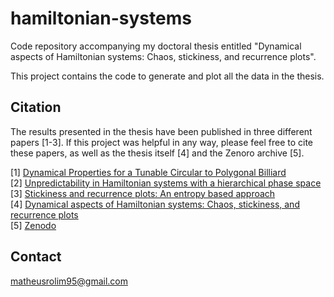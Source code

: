 # hamiltonian-systems

Code repository accompanying my doctoral thesis entitled "Dynamical aspects of Hamiltonian systems: Chaos, stickiness, and recurrence plots".

This project contains the code to generate and plot all the data in the thesis.

## Citation

The results presented in the thesis have been published in three different papers [1-3]. If this project was helpful in any way, please feel free to cite these papers, as well as the thesis itself [4] and the Zenoro archive [5].

[1] [Dynamical Properties for a Tunable Circular to Polygonal Billiard](https://doi.org/10.1007/s13538-022-01075-x)\
[2] [Unpredictability in Hamiltonian systems with a hierarchical phase space](https://doi.org/10.1016/j.physleta.2022.127991)\
[3] [Stickiness and recurrence plots: An entropy based approach](https://doi.org/10.1063/5.0140613)\
[4] [Dynamical aspects of Hamiltonian systems: Chaos, stickiness, and recurrence plots](https://tede2.uepg.br/jspui/handle/prefix/4063)\
[5] [Zenodo](https://doi.org/10.5281/zenodo.8298662)

## Contact

[matheusrolim95@gmail.com](mailto:matheusrolim95@gmail.com)
